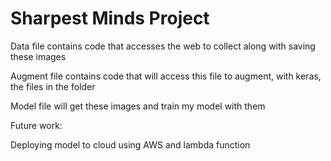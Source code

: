 # Sharpest Minds Project

Data file contains code that accesses the web to collect along with saving these images

Augment file contains code that will access this file to augment, with keras, the files in the folder

Model file will get these images and train my model with them


Future work: 

Deploying model to cloud using AWS and lambda function
